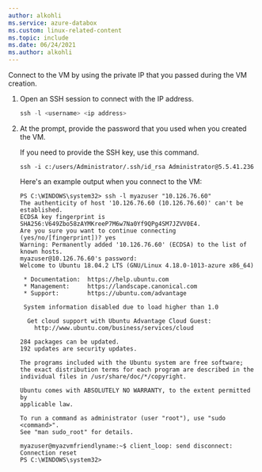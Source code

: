 ```yaml
---
author: alkohli
ms.service: azure-databox
ms.custom: linux-related-content
ms.topic: include
ms.date: 06/24/2021
ms.author: alkohli
---
```


Connect to the VM by using the private IP that you passed during the VM creation.

1. Open an SSH session to connect with the IP address.

    ```powershell
    ssh -l <username> <ip address>
    ```

1. At the prompt, provide the password that you used when you created the VM.

   If you need to provide the SSH key, use this command.

   `ssh -i c:/users/Administrator/.ssh/id_rsa Administrator@5.5.41.236`

   Here's an example output when you connect to the VM:

    ```output
    PS C:\WINDOWS\system32> ssh -l myazuser "10.126.76.60"
    The authenticity of host '10.126.76.60 (10.126.76.60)' can't be established.
    ECDSA key fingerprint is SHA256:V649Zbo58zAYMKreeP7M6w7Na0Yf9QPg4SM7JZVV0E4.
    Are you sure you want to continue connecting (yes/no/[fingerprint])? yes
    Warning: Permanently added '10.126.76.60' (ECDSA) to the list of known hosts.
    myazuser@10.126.76.60's password:
    Welcome to Ubuntu 18.04.2 LTS (GNU/Linux 4.18.0-1013-azure x86_64)
    
     * Documentation:  https://help.ubuntu.com
     * Management:     https://landscape.canonical.com
     * Support:        https://ubuntu.com/advantage
    
     System information disabled due to load higher than 1.0
    
      Get cloud support with Ubuntu Advantage Cloud Guest:
        http://www.ubuntu.com/business/services/cloud
    
    284 packages can be updated.
    192 updates are security updates. 
       
    The programs included with the Ubuntu system are free software;
    the exact distribution terms for each program are described in the
    individual files in /usr/share/doc/*/copyright.
    
    Ubuntu comes with ABSOLUTELY NO WARRANTY, to the extent permitted by
    applicable law.
    
    To run a command as administrator (user "root"), use "sudo <command>".
    See "man sudo_root" for details.
    
    myazuser@myazvmfriendlyname:~$ client_loop: send disconnect: Connection reset
    PS C:\WINDOWS\system32>
    ```
